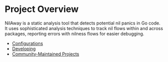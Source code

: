 # Project Overview

NilAway is a static analysis tool that detects potential nil panics in Go code. It uses
sophisticated analysis techniques to track nil flows within and across packages, reporting errors
with nilness flows for easier debugging.

- [Configurations](Configurations.md)
- [Developing](Developing.md)
- [Community-Maintained Projects](Community-Maintained-Projects.md)
